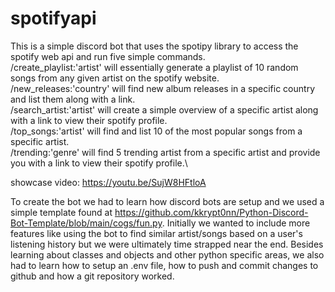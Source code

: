 # spotifyapi 
This is a simple discord bot that uses the spotipy library to access the spotify web api and run five simple commands. \
/create_playlist:'artist' will essentially generate a playlist of 10 random songs from any given artist on the spotify website.\
/new_releases:'country' will find new album releases in a specific country and list them along with a link. \
/search_artist:'artist' will create a simple overview of a specific artist along with a link to view their spotify profile.\
/top_songs:'artist' will find and list 10 of the most popular songs from a specific artist.\
/trending:'genre' will find 5 trending artist from a specific artist and provide you with a link to view their spotify profile.\

showcase video: https://youtu.be/SujW8HFtloA

To create the bot we had to learn how discord bots are setup and we used a simple template found at https://github.com/kkrypt0nn/Python-Discord-Bot-Template/blob/main/cogs/fun.py. Initially we wanted to include more features like using the bot to find similar artist/songs based on a user's listening history but we were ultimately time strapped near the end. Besides learning about classes and objects and other python specific areas, we also had to learn how to setup an .env file, how to push and commit changes to github and how a git repository worked. 
